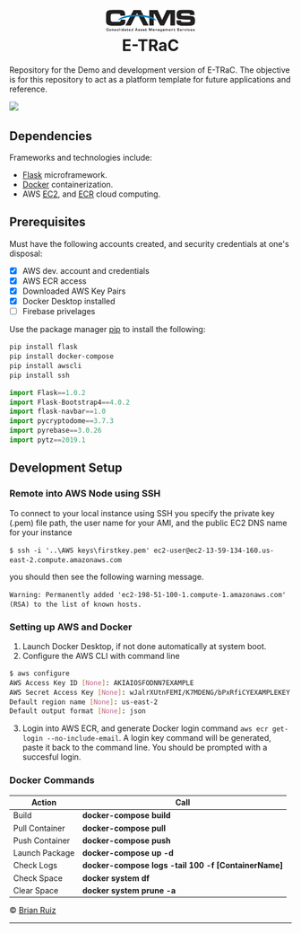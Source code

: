 <h1 align="center">
    <img alt="CAMS_logo" title="CAMS" src="https://github.com/BrianRuizy/cams/blob/master/camslogo.png" width="160"> </br>
    E-TRaC
</h1>

Repository for the Demo and development version of E-TRaC.
The objective is for this repository to act as a platform template for future applications and reference.

![](https://camo.githubusercontent.com/d0f65430681b67b7104f6130ada8c098ec5f66ba/68747470733a2f2f696d672e736869656c64732e696f2f62616467652f636f64652532307374796c652d7374616e646172642d627269676874677265656e2e7376673f7374796c653d666c6174)

## Dependencies

Frameworks and technologies include:

* [Flask](https://flask.palletsprojects.com/en/1.1.x/) microframework.
* [Docker](https://docs.docker.com/) containerization.
* AWS [EC2](https://docs.aws.amazon.com/ec2/index.html), and [ECR](https://docs.aws.amazon.com/ecr/index.html) cloud computing.

## Prerequisites

Must have the following accounts created, and security credentials at one's disposal:

- [x] AWS dev. account and credentials
- [x] AWS ECR access
- [x] Downloaded AWS Key Pairs
- [x] Docker Desktop installed
- [ ] Firebase privelages

Use the package manager [pip](https://pip.pypa.io/en/stable/) to install the following:

```bash
pip install flask
pip install docker-compose
pip install awscli
pip install ssh
```

```Python
import Flask==1.0.2
import Flask-Bootstrap4==4.0.2
import flask-navbar==1.0
import pycryptodome==3.7.3
import pyrebase==3.0.26
import pytz==2019.1
```

## Development Setup

### Remote into AWS Node using SSH

To connect to your local instance using SSH you specify the private key (.pem) file path, the user name for your AMI, and the public EC2 DNS name for your instance

`$ ssh -i '..\AWS keys\firstkey.pem' ec2-user@ec2-13-59-134-160.us-east-2.compute.amazonaws.com`

 you should then see the following warning message.

 `Warning: Permanently added 'ec2-198-51-100-1.compute-1.amazonaws.com' (RSA)
to the list of known hosts.`

### Setting up AWS and Docker

1. Launch Docker Desktop, if not done automatically at system boot.
2. Configure the AWS CLI with command line

```bash
$ aws configure
AWS Access Key ID [None]: AKIAIOSFODNN7EXAMPLE
AWS Secret Access Key [None]: wJalrXUtnFEMI/K7MDENG/bPxRfiCYEXAMPLEKEY
Default region name [None]: us-east-2
Default output format [None]: json
```

3. Login into AWS ECR, and generate Docker login command
`aws ecr get-login --no-include-email`.
A login key command will be generated, paste it back to the command line. You should be prompted with a succesful login.

### Docker Commands

Action | Call
-----|--------------
Build | **docker-compose build**
Pull Container | **docker-compose pull**
Push Container | **docker-compose push**
Launch Package | **docker-compose up -d**
Check Logs | **docker-compose logs -tail 100 -f [ContainerName]**
Check Space | **docker system df**
Clear Space | **docker system prune -a**


© [Brian Ruiz](https://github.com/BrianRuizy)

------

